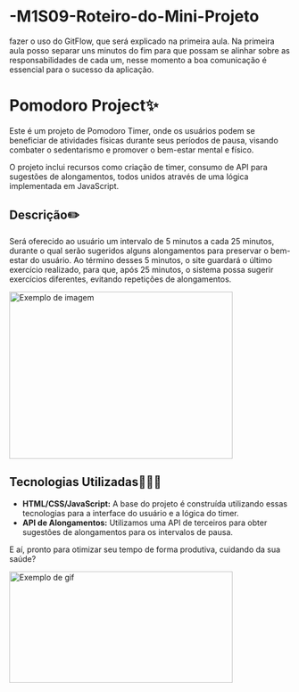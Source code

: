 # -M1S09-Roteiro-do-Mini-Projeto

fazer o uso do GitFlow, que será explicado na primeira aula. Na primeira aula posso separar uns minutos do fim para que possam se alinhar sobre as responsabilidades de cada um, nesse momento a boa comunicação é essencial para o sucesso da aplicação.

# Pomodoro Project✨

Este é um projeto de Pomodoro Timer, onde os usuários podem se beneficiar de atividades físicas durante seus períodos de pausa, visando combater o sedentarismo e promover o bem-estar mental e físico.

O projeto inclui recursos como criação de timer, consumo de API para sugestões de alongamentos, todos unidos através de uma lógica implementada em JavaScript.

## Descrição✏️

Será oferecido ao usuário um intervalo de 5 minutos a cada 25 minutos, durante o qual serão sugeridos alguns alongamentos para preservar o bem-estar do usuário.
Ao término desses 5 minutos, o site guardará o último exercício realizado, para que, após 25 minutos, o sistema possa sugerir exercícios diferentes, evitando repetições de alongamentos.

<img src="https://cdn.discordapp.com/attachments/1220024650927570956/1220156397241499748/b38d6e967633b6723c9a2a9cfa9375eb.png?ex=660dea32&is=65fb7532&hm=8229d9a00ff04518ee1dfd63aeed8295ab204d74978ce8913dd37caf71466d4e&" alt="Exemplo de imagem" width="400px" height="300px">

## Tecnologias Utilizadas👨🏽‍💻

- **HTML/CSS/JavaScript:** A base do projeto é construída utilizando essas tecnologias para a interface do usuário e a lógica do timer.
- **API de Alongamentos:** Utilizamos uma API de terceiros para obter sugestões de alongamentos para os intervalos de pausa.

E aí, pronto para otimizar seu tempo de forma produtiva, cuidando da sua saúde?

<img src="https://github.com/BrunoSanzovo/-M1S09-Ex-4---Crie-o-componente-que-mostrar-o-alongamento/assets/150201451/f01f6978-899d-4560-931c-fbeaf04d1bac" alt="Exemplo de gif" width="400px" height="200px">
